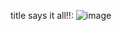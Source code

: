 title says it all!!:
![image](https://github.com/user-attachments/assets/d41dc458-d77f-49fb-8905-0329fc329328)
